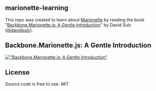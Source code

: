 ## marionette-learning

This repo was created to learn about [Marionette](http://marionettejs.com/) by reading the book "[Backbone.Marionette.js: A Gentle Introduction](https://leanpub.com/marionette-gentle-introduction)" by David Sulc ([@davidsulc](https://twitter.com/davidsulc)).


## Backbone.Marionette.js: A Gentle Introduction

[!["Backbone.Marionette.js: A Gentle Introduction"](https://s3.amazonaws.com/titlepages.leanpub.com/marionette-gentle-introduction/large?1387958029)](https://leanpub.com/marionette-gentle-introduction)


## License

Source code is free to use. MIT
